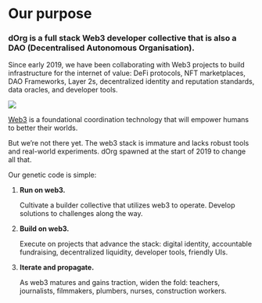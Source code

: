 # Our purpose

### dOrg is a full stack Web3 developer collective that is also a DAO \(Decentralised Autonomous Organisation\).

Since early 2019, we have been collaborating with Web3 projects to build infrastructure for the internet of value: DeFi protocols, NFT marketplaces, DAO Frameworks, Layer 2s, decentralized identity and reputation standards, data oracles, and developer tools.

![](../.gitbook/assets/imagen%20%288%29.png)

[Web3](../builder-resources/web3-glossary.md#web3) is a foundational coordination technology that will empower humans to better their worlds. 

But we’re not there yet. The web3 stack is immature and lacks robust tools and real-world experiments. dOrg spawned at the start of 2019 to change all that.

Our genetic code is simple:

1. **Run on web3.**

   Cultivate a builder collective that utilizes web3 to operate. Develop solutions to challenges along the way.

2. **Build on web3.**

   Execute on projects that advance the stack: digital identity, accountable fundraising, decentralized liquidity, developer tools, friendly UIs.

3. **Iterate and propagate.**

   As web3 matures and gains traction, widen the fold: teachers, journalists, filmmakers, plumbers, nurses, construction workers.

